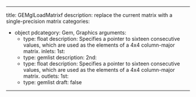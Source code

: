 
---
title: GEMglLoadMatrixf
description: replace the current matrix with a single-precision matrix
categories:
  - object
pdcategory: Gem, Graphics
arguments:
    - type: float
      description: Specifies a pointer to sixteen consecutive values, which are used as the elements of a 4x4 column-major matrix.
inlets:
  1st:
    - type: gemlist
      description:
  2nd:
    - type: float
      description: Specifies a pointer to sixteen consecutive values, which are used as the elements of a 4x4 column-major matrix.
outlets:
  1st:
    - type: gemlist
draft: false
---

